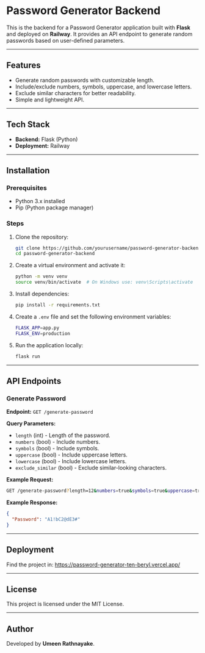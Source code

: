 # Password Generator Backend

This is the backend for a Password Generator application built with **Flask** and deployed on **Railway**. It provides an API endpoint to generate random passwords based on user-defined parameters.

---

## Features

- Generate random passwords with customizable length.
- Include/exclude numbers, symbols, uppercase, and lowercase letters.
- Exclude similar characters for better readability.
- Simple and lightweight API.

---

## Tech Stack

- **Backend:** Flask (Python)
- **Deployment:** Railway

---

## Installation

### Prerequisites
- Python 3.x installed
- Pip (Python package manager)

### Steps

1. Clone the repository:
   ```sh
   git clone https://github.com/yourusername/password-generator-backend.git
   cd password-generator-backend
   ```

2. Create a virtual environment and activate it:
   ```sh
   python -m venv venv
   source venv/bin/activate  # On Windows use: venv\Scripts\activate
   ```

3. Install dependencies:
   ```sh
   pip install -r requirements.txt
   ```

4. Create a `.env` file and set the following environment variables:
   ```sh
   FLASK_APP=app.py
   FLASK_ENV=production
   ```

5. Run the application locally:
   ```sh
   flask run
   ```

---

## API Endpoints

### Generate Password
**Endpoint:** `GET /generate-password`

**Query Parameters:**
- `length` (int) - Length of the password.
- `numbers` (bool) - Include numbers.
- `symbols` (bool) - Include symbols.
- `uppercase` (bool) - Include uppercase letters.
- `lowercase` (bool) - Include lowercase letters.
- `exclude_similar` (bool) - Exclude similar-looking characters.

**Example Request:**
```sh
GET /generate-password?length=12&numbers=true&symbols=true&uppercase=true&lowercase=true&exclude_similar=false
```

**Example Response:**
```json
{
  "Password": "A1!bC2@dE3#"
}
```

---

## Deployment

Find the project in: https://password-generator-ten-beryl.vercel.app/

---

## License

This project is licensed under the MIT License.

---

## Author

Developed by **Umeen Rathnayake**.
